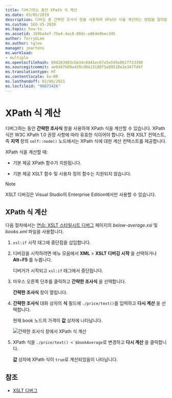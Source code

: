 ```yaml
---
title: 디버그하는 동안 XPath 식 계산
ms.date: 03/05/2019
description: 디버깅 중 간략한 조사식 창을 사용하여 XPath 식을 계산하는 방법을 알아봅니다.
ms.custom: SEO-VS-2020
ms.topic: how-to
ms.assetid: 159ba4ef-75e4-4ac8-80dc-e064e0bec345
author: TerryGLee
ms.author: tglee
manager: jmartens
ms.workload:
- multiple
ms.openlocfilehash: 894263883cbb34c8d41ec67a5e595e801f723390
ms.sourcegitcommit: ae6d47b09a439cd0e13180f5e89510e3e347fd47
ms.translationtype: HT
ms.contentlocale: ko-KR
ms.lasthandoff: 02/08/2021
ms.locfileid: "99873426"
---
```

# <a name="evaluate-xpath-expressions"></a>XPath 식 계산

디버그하는 동안 **간략한 조사식** 창을 사용하여 XPath 식을 계산할 수 있습니다. XPath 식은 W3C XPath 1.0 권장 사항에 따라 유효한 식이어야 합니다. 현재 XSLT 컨텍스트, 즉 **지역** 창의 `self::node()` 노드에서는 XPath 식에 대한 계산 컨텍스트를 제공합니다.

XPath 식을 계산할 때:

- 기본 제공 XPath 함수가 지원됩니다.

- 기본 제공 XSLT 함수 및 사용자 정의 함수는 지원되지 않습니다.

> [!NOTE]
> XSLT 디버깅은 Visual Studio의 Enterprise Edition에서만 사용할 수 있습니다.

## <a name="evaluate-an-xpath-expression"></a>XPath 식 계산

다음 절차에서는 [연습: XSLT 스타일시트 디버그](../xml-tools/walkthrough-debug-an-xslt-style-sheet.md#sample-files) 페이지의 *below-average.xsl* 및 *books.xml* 파일을 사용합니다.

1. `xsl:if` 시작 태그에 중단점을 삽입합니다.

2. 디버깅을 시작하려면 메뉴 모음에서 **XML** > **XSLT 디버깅 시작** 을 선택하거나 **Alt**+**F5** 를 누릅니다.

   디버거가 시작되고 `xsl:if` 태그에서 중단됩니다.

3. 마우스 오른쪽 단추를 클릭하고 **간략한 조사식** 을 선택합니다.

   **간략한 조사식** 창이 열립니다.

4. **간략한 조사식** 대화 상자의 **식** 필드에 `./price/text()`를 입력하고 **다시 계산** 을 선택합니다.

   현재 book 노드의 가격이 **값** 상자에 나타납니다.

   ![간략한 조사식 창에서 XPath 식 계산](media/quickwatch-price.png)

5. XPath 식을 `./price/text() < $bookAverage`로 변경하고 **다시 계산** 을 클릭합니다.

   **값** 상자에 XPath 식이 `true`로 계산되었음이 나타납니다.

## <a name="see-also"></a>참조

- [XSLT 디버그](../xml-tools/debugging-xslt.md)
